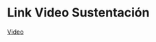 # Link Video Sustentación
[Video](https://uniandes-my.sharepoint.com/:v:/g/personal/am_rodriguezs1_uniandes_edu_co1/EWT1i0Bpb8RNgqfGFv79xi8BRiWTvQvuqcKVmcX2a8EM3Q?nav=eyJyZWZlcnJhbEluZm8iOnsicmVmZXJyYWxBcHAiOiJPbmVEcml2ZUZvckJ1c2luZXNzIiwicmVmZXJyYWxBcHBQbGF0Zm9ybSI6IldlYiIsInJlZmVycmFsTW9kZSI6InZpZXciLCJyZWZlcnJhbFZpZXciOiJNeUZpbGVzTGlua0NvcHkifX0&e=IKZBcH)
